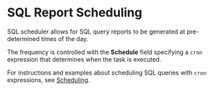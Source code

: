 # SQL Report Scheduling

SQL scheduler allows for SQL query reports to be generated at pre-determined times of the day.

The frequency is controlled with the **Schedule** field specifying a `cron` expression that determines when the task is executed.

For instructions and examples about scheduling SQL queries with `cron` expressions, see [Scheduling](../shared/scheduling.md).